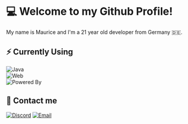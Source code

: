 # 💻 Welcome to my Github Profile!

My name is Maurice and I'm a 21 year old developer from Germany 🇩🇪.

## ⚡ Currently Using

![Java](https://go-skill-icons.vercel.app/api/icons?i=idea,java,spring,mysql)  
![Web](https://go-skill-icons.vercel.app/api/icons?i=vscode,typescript,astro,react,mongodb)  
![Powered By](https://go-skill-icons.vercel.app/api/icons?i=proxmox,ubuntu,windows,docker)  

## 📲 Contact me

[![Discord](https://go-skill-icons.vercel.app/api/icons?i=discord)](https://discordapp.com/users/398509167351955456/)
[![Email](https://go-skill-icons.vercel.app/api/icons?i=gmail)](mailto:maurice@schorn.md)
